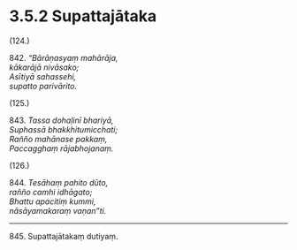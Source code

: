

# 3.5.2 Supattajātaka




(124.)

842\. _“Bārāṇasyaṃ mahārāja,_  
_kākarājā nivāsako;_  
_Asītiyā sahassehi,_  
_supatto parivārito._  


(125.)

843\. _Tassa dohaḷinī bhariyā,_  
_Suphassā bhakkhitumicchati;_  
_Rañño mahānase pakkaṃ,_  
_Paccagghaṃ rājabhojanaṃ._  


(126.)

844\. _Tesāhaṃ pahito dūto,_  
_rañño camhi idhāgato;_  
_Bhattu apacitiṃ kummi,_  
_nāsāyamakaraṃ vaṇan”ti._  


---

845\. Supattajātakaṃ dutiyaṃ.





